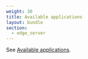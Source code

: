 ```yaml
---
weight: 30
title: Available applications
layout: bundle
section:
  - edge_server
---
```


See [Available applications](/get-familiar-with-the-ui/available-applications/).
